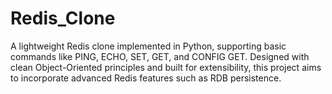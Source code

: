 # Redis_Clone
A lightweight Redis clone implemented in Python, supporting basic commands like PING, ECHO, SET, GET, and CONFIG GET. Designed with clean Object-Oriented principles and built for extensibility, this project aims to incorporate advanced Redis features such as RDB persistence.
